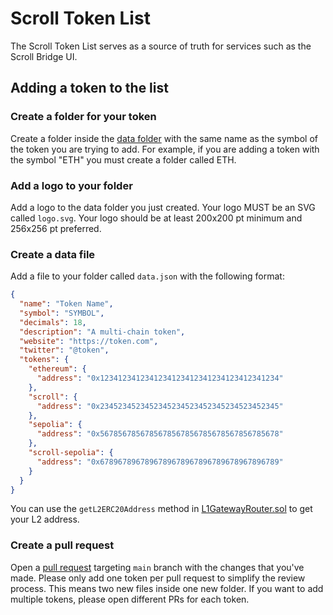 # Scroll Token List

The Scroll Token List serves as a source of truth for services such as the Scroll Bridge UI.

## Adding a token to the list

### Create a folder for your token

Create a folder inside the [data folder](https://github.com/scroll-tech/token-list/tree/main/data) with the same name as the symbol of the token you are trying to add. For example, if you are adding a token with the symbol "ETH" you must create a folder called ETH.

### Add a logo to your folder

Add a logo to the data folder you just created. Your logo MUST be an SVG called `logo.svg`. Your logo should be at least 200x200 pt minimum and 256x256 pt preferred.

### Create a data file

Add a file to your folder called `data.json` with the following format:

```json
{
  "name": "Token Name",
  "symbol": "SYMBOL",
  "decimals": 18,
  "description": "A multi-chain token",
  "website": "https://token.com",
  "twitter": "@token",
  "tokens": {
    "ethereum": {
      "address": "0x1234123412341234123412341234123412341234"
    },
    "scroll": {
      "address": "0x2345234523452345234523452345234523452345"
    },
    "sepolia": {
      "address": "0x5678567856785678567856785678567856785678"
    },
    "scroll-sepolia": {
      "address": "0x6789678967896789678967896789678967896789"
    }
  }
}
```

You can use the `getL2ERC20Address` method in [L1GatewayRouter.sol](https://github.com/scroll-tech/scroll/blob/develop/contracts/src/L1/gateways/L1GatewayRouter.sol) to get your L2 address.

### Create a pull request

Open a [pull request](https://github.com/scroll-tech/token-list/pulls) targeting `main` branch with the changes that you've made. Please only add one token per pull request to simplify the review process. This means two new files inside one new folder. If you want to add multiple tokens, please open different PRs for each token.
